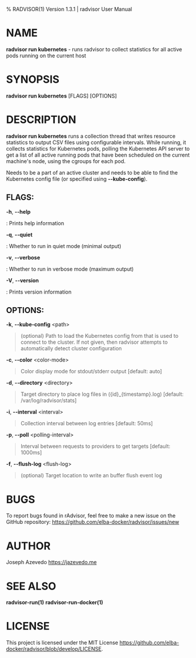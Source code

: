 % RADVISOR(1) Version 1.3.1 | radvisor User Manual

NAME
====

**radvisor run kubernetes** - runs radvisor to collect statistics for all active pods running on the current host

SYNOPSIS
========

**radvisor run kubernetes** \[FLAGS\] \[OPTIONS\]

DESCRIPTION
===========

**radvisor run kubernetes** runs a collection thread that writes resource statistics to
output CSV files using configurable intervals. While running, it collects statistics for Kubernetes pods, polling the Kubernetes API server to get a list of all active running pods that have been scheduled on the current machine's node, using the cgroups for each pod.

Needs to be a part of an active cluster and needs to be able to find the Kubernetes config file (or specified using **\--kube-config**).

FLAGS:
------

**-h**, **\--help**

:   Prints help information

**-q**, **\--quiet**

:   Whether to run in quiet mode (minimal output)

**-v**, **\--verbose**

:   Whether to run in verbose mode (maximum output)

**-V**, **\--version**

:   Prints version information

OPTIONS:
--------

**-k**, **\--kube-config** \<path\>

> (optional) Path to load the Kubernetes config from that is used to connect to the cluster. If not given, then radvisor attempts to automatically detect cluster configuration

**-c**, **\--color** \<color-mode\>

> Color display mode for stdout/stderr output \[default: auto\]

**-d**, **\--directory** \<directory\>

> Target directory to place log files in ({id}\_{timestamp}.log) \[default: /var/log/radvisor/stats\]

**-i**, **\--interval** \<interval\>

> Collection interval between log entries \[default: 50ms\]

**-p**, **\--poll** \<polling-interval\>

> Interval between requests to providers to get targets \[default: 1000ms\]

**-f**, **\--flush-log** \<flush-log\>

> (optional) Target location to write an buffer flush event log

BUGS
====

To report bugs found in rAdvisor, feel free to make a new issue on the GitHub repository:
<https://github.com/elba-docker/radvisor/issues/new>

AUTHOR
======

Joseph Azevedo <https://jazevedo.me>

SEE ALSO
========

**radvisor-run(1)**
**radvisor-run-docker(1)**

LICENSE
=======

This project is licensed under the MIT License <https://github.com/elba-docker/radvisor/blob/develop/LICENSE>.
